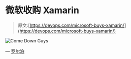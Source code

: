 # 微软收购 Xamarin

> 原文:[https://devops.com/microsoft-buys-xamarin/](https://devops.com/microsoft-buys-xamarin/)

![Come Down Guys](../Images/328d05b65beb4d81f059363482bef151.png)

— [罗尔泊](https://devops.com/author/breselman/)
